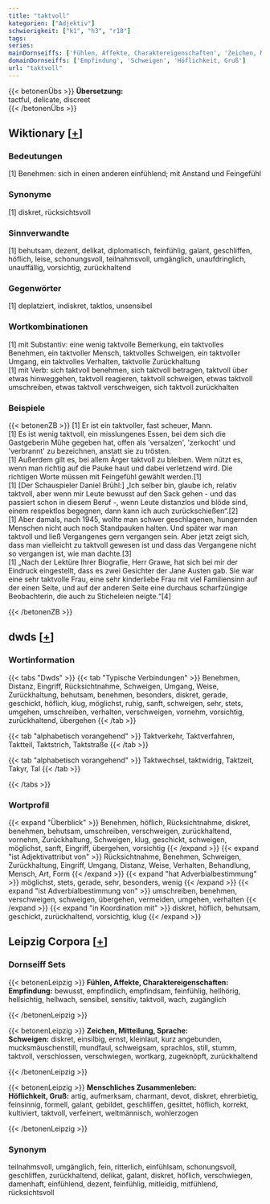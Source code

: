 ```yaml
---
title: "taktvoll"
kategorien: ["Adjektiv"]
schwierigkeit: ["k1", "h3", "r18"]
tags:
series:
mainDornseiffs: ['Fühlen, Affekte, Charaktereigenschaften', 'Zeichen, Mitteilung, Sprache', 'Menschliches Zusammenleben']
domainDornseiffs: ['Empfindung', 'Schweigen', 'Höflichkeit, Gruß']
url: "taktvoll"
---
```


{{< betonenÜbs >}}
**Übersetzung:**  
tactful, delicate, discreet  
{{< /betonenÜbs >}}

## Wiktionary [[+](https://de.wiktionary.org/wiki/taktvoll)]

### Bedeutungen
[1] Benehmen: sich in einen anderen einfühlend; mit Anstand und Feingefühl  

### Synonyme
[1] diskret, rücksichtsvoll  

### Sinnverwandte
[1] behutsam, dezent, delikat, diplomatisch, feinfühlig, galant, geschliffen, höflich, leise, schonungsvoll, teilnahmsvoll, umgänglich, unaufdringlich, unauffällig, vorsichtig, zurückhaltend  

### Gegenwörter
[1] deplatziert, indiskret, taktlos, unsensibel  

### Wortkombinationen
[1] mit Substantiv: eine wenig taktvolle Bemerkung, ein taktvolles Benehmen, ein taktvoller Mensch, taktvolles Schweigen, ein taktvoller Umgang, ein taktvolles Verhalten, taktvolle Zurückhaltung  
[1] mit Verb: sich taktvoll benehmen, sich taktvoll betragen, taktvoll über etwas hinweggehen, taktvoll reagieren, taktvoll schweigen, etwas taktvoll umschreiben, etwas taktvoll verschweigen, sich taktvoll zurückhalten  

### Beispiele
{{< betonenZB >}}
[1] Er ist ein taktvoller, fast scheuer, Mann.  
[1] Es ist wenig taktvoll, ein misslungenes Essen, bei dem sich die Gastgeberin Mühe gegeben hat, offen als 'versalzen', 'zerkocht' und 'verbrannt' zu bezeichnen, anstatt sie zu trösten.  
[1] Außerdem gilt es, bei allem Ärger taktvoll zu bleiben. Wem nützt es, wenn man richtig auf die Pauke haut und dabei verletzend wird. Die richtigen Worte müssen mit Feingefühl gewählt werden.[1]  
[1] [Der Schauspieler Daniel Brühl:] „Ich selber bin, glaube ich, relativ taktvoll, aber wenn mir Leute bewusst auf den Sack gehen - und das passiert schon in diesem Beruf -, wenn Leute distanzlos und blöde sind, einem respektlos begegnen, dann kann ich auch zurückschießen“.[2]  
[1] Aber damals, nach 1945, wollte man schwer geschlagenen, hungernden Menschen nicht auch noch Standpauken halten. Und später war man taktvoll und ließ Vergangenes gern vergangen sein. Aber jetzt zeigt sich, dass man vielleicht zu taktvoll gewesen ist und dass das Vergangene nicht so vergangen ist, wie man dachte.[3]  
[1] „Nach der Lektüre Ihrer Biografie, Herr Grawe, hat sich bei mir der Eindruck eingestellt, dass es zwei Gesichter der Jane Austen gab. Sie war eine sehr taktvolle Frau, eine sehr kinderliebe Frau mit viel Familiensinn auf der einen Seite, und auf der anderen Seite eine durchaus scharfzüngige Beobachterin, die auch zu Sticheleien neigte.“[4]  

{{< /betonenZB >}}


## dwds [[+](https://www.dwds.de/wb/taktvoll)]

### Wortinformation
{{< tabs "Dwds" >}}
{{< tab "Typische Verbindungen" >}}
Benehmen, Distanz, Eingriff, Rücksichtnahme, Schweigen, Umgang, Weise, Zurückhaltung, behutsam, benehmen, besonders, diskret, gerade, geschickt, höflich, klug, möglichst, ruhig, sanft, schweigen, sehr, stets, umgehen, umschreiben, verhalten, verschweigen, vornehm, vorsichtig, zurückhaltend, übergehen
{{< /tab >}}

{{< tab "alphabetisch vorangehend" >}}
Taktverkehr, Taktverfahren, Taktteil, Taktstrich, Taktstraße
{{< /tab >}}

{{< tab "alphabetisch vorangehend" >}}
Taktwechsel, taktwidrig, Taktzeit, Takyr, Tal
{{< /tab >}}

{{< /tabs >}}

### Wortprofil
{{< expand "Überblick" >}} Benehmen, höflich, Rücksichtnahme, diskret, benehmen, behutsam, umschreiben, verschweigen, zurückhaltend, vornehm, Zurückhaltung, Schweigen, klug, geschickt, schweigen, möglichst, sanft, Eingriff, übergehen, vorsichtig {{< /expand >}}
{{< expand "ist Adjektivattribut von" >}} Rücksichtnahme, Benehmen, Schweigen, Zurückhaltung, Eingriff, Umgang, Distanz, Weise, Verhalten, Behandlung, Mensch, Art, Form {{< /expand >}}
{{< expand "hat Adverbialbestimmung" >}} möglichst, stets, gerade, sehr, besonders, wenig {{< /expand >}}
{{< expand "ist Adverbialbestimmung von" >}} umschreiben, benehmen, verschweigen, schweigen, übergehen, vermeiden, umgehen, verhalten {{< /expand >}}
{{< expand "in Koordination mit" >}} diskret, höflich, behutsam, geschickt, zurückhaltend, vorsichtig, klug {{< /expand >}}

## Leipzig Corpora [[+](https://corpora.uni-leipzig.de/en/res?word=taktvoll&corpusId=deu_newscrawl-public_2018)]

### Dornseiff Sets
{{< betonenLeipzig >}}
**Fühlen, Affekte, Charaktereigenschaften:**  
**Empfindung:** bewusst, empfindlich, empfindsam, feinfühlig, hellhörig, hellsichtig, hellwach, sensibel, sensitiv, taktvoll, wach, zugänglich  

{{< /betonenLeipzig >}}


{{< betonenLeipzig >}}
**Zeichen, Mitteilung, Sprache:**  
**Schweigen:** diskret, einsilbig, ernst, kleinlaut, kurz angebunden, mucksmäuschenstill, mundfaul, schweigsam, sprachlos, still, stumm, taktvoll, verschlossen, verschwiegen, wortkarg, zugeknöpft, zurückhaltend  

{{< /betonenLeipzig >}}


{{< betonenLeipzig >}}
**Menschliches Zusammenleben:**  
**Höflichkeit, Gruß:** artig, aufmerksam, charmant, devot, diskret, ehrerbietig, feinsinnig, formell, galant, gebildet, geschliffen, gesittet, höflich, korrekt, kultiviert, taktvoll, verfeinert, weltmännisch, wohlerzogen  

{{< /betonenLeipzig >}}

### Synonym
teilnahmsvoll, umgänglich, fein, ritterlich, einfühlsam, schonungsvoll, geschliffen, zurückhaltend, delikat, galant, diskret, höflich, verschwiegen, damenhaft, einfühlend, dezent, feinfühlig, mitleidig, mitfühlend, rücksichtsvoll


